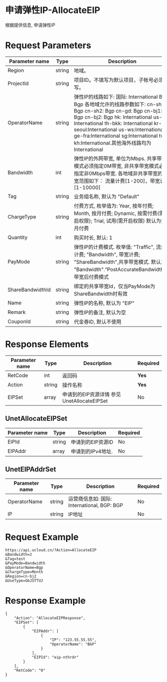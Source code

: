 # 申请弹性IP-AllocateEIP

根据提供信息, 申请弹性IP

# Request Parameters
|Parameter name|Type|Description|Required|
|---|---|---|---|
|Region|string|地域。|**Yes**|
|ProjectId|string|项目ID。不填写为默认项目，子帐号必须填写。 |No|
|OperatorName|string|弹性IP的线路如下: 国际: International BGP: Bgp  各地域允许的线路参数如下:  cn-sh1: Bgp cn-sh2: Bgp cn-gd: Bgp cn-bj1: Bgp cn-bj2: Bgp hk: International us-ca: International th-bkk: International  kr-seoul:International  us-ws:International  ge-fra:International  sg:International  tw-kh:International.其他海外线路均为 International|**Yes**|
|Bandwidth|int|弹性IP的外网带宽, 单位为Mbps. 共享带宽模式必须指定0M带宽, 非共享带宽模式必须指定非0Mbps带宽. 各地域非共享带宽的带宽范围如下： 流量计费[1-200]，带宽计费[1-10000]|**Yes**|
|Tag|string|业务组名称, 默认为 "Default"|No|
|ChargeType|string|付费方式, 枚举值为: Year, 按年付费; Month, 按月付费; Dynamic, 按需付费(需开启权限); Trial, 试用(需开启权限) 默认为按月付费|No|
|Quantity|int|购买时长, 默认: 1|No|
|PayMode|string|弹性IP的计费模式. 枚举值: "Traffic", 流量计费; "Bandwidth", 带宽计费; "ShareBandwidth",共享带宽模式. 默认为 "Bandwidth".“PostAccurateBandwidth”：带宽后付费模式|No|
|ShareBandwidthId|string|绑定的共享带宽Id，仅当PayMode为ShareBandwidth时有效|No|
|Name|string|弹性IP的名称, 默认为 "EIP"|No|
|Remark|string|弹性IP的备注, 默认为空|No|
|CouponId|string|代金券ID, 默认不使用|No|

# Response Elements
|Parameter name|Type|Description|Required|
|---|---|---|---|
|RetCode|int|返回码|**Yes**|
|Action|string|操作名称|**Yes**|
|EIPSet|array|申请到的EIP资源详情 参见 UnetAllocateEIPSet|No|

## UnetAllocateEIPSet
|Parameter name|Type|Description|Required|
|---|---|---|---|
|EIPId|string|申请到的EIP资源ID|No|
|EIPAddr|array|申请到的IPv4地址. |No|

## UnetEIPAddrSet
|Parameter name|Type|Description|Required|
|---|---|---|---|
|OperatorName|string|运营商信息如: 国际: International, BGP: BGP|No|
|IP|string|IP地址|No|

# Request Example
```
https://api.ucloud.cn/?Action=AllocateEIP
&Bandwidth=2
&Tag=test
&PayMode=Bandwidth
&OperatorName=Bgp
&ChargeType=Month
&Region=cn-bj2
&UseType=GbJSTTUJ
```

# Response Example
```
{
    "Action": "AllocateEIPResponse", 
    "EIPSet": [
        {
            "EIPAddr": [
                {
                    "IP": "123.55.55.55", 
                    "OperatorName": "BGP"
                }
            ], 
            "EIPId": "eip-nthrdr"
        }
    ], 
    "RetCode": "0"
}
```

